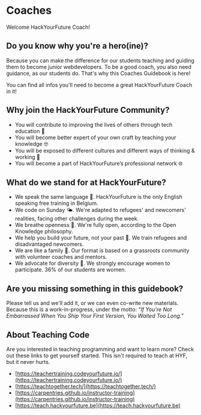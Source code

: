 # Coaches

Welcome HackYourFuture Coach!

## Do you know why you're a hero\(ine\)?

Because you can make the difference for our students teaching and guiding them
to become junior webdevelopers. To be a good coach, you also need guidance, as
our students do. That's why this Coaches Guidebook is here!

You can find all infos you'll need to become a great HackYourFuture Coach in it!

## Why join the HackYourFuture Community?

- You will contribute to improving the lives of others through tech education 🚀
- You will become better expert of your own craft by teaching your knowledge 🤓
- You will be exposed to different cultures and different ways of thinking &
  working 👐
- You will become a part of HackYourFuture’s professional network 🌐

## What do we stand for at HackYourFuture?

- We speak the same language 💬. HackYourFuture is the only English speaking
  free training in Belgium.
- We code on Sunday 🌤. We're adapted to refugees' and newcomers' realities,
  facing other challenges during the week.
- We breathe openness 👐. We're fully open, according to the Open Knowledge
  philosophy.
- We help you build your future, not your past 💪. We train refugees and
  disadvantaged newcomers.
- We are like a family 🧡. Our format is based on a grassroots community with
  volunteer coaches and mentors.
- We advocate for diversity 🧕. We strongly encourage women to participate. 36%
  of our students are women.

## Are you missing something in this guidebook?

Please tell us and we'll add it, or we can even co-write new materials. Because
this is a work-in-progress, under the motto: _"If You're Not Embarrassed When
You Ship Your First Version, You Waited Too Long."_

## About Teaching Code

Are you interested in teaching programming and want to learn more? Check out
these links to get yourself started. This isn't required to teach at HYF, but it
never hurts.

- [https://teachertraining.codeyourfuture.io/](https://teachertraining.codeyourfuture.io/)
- [https://teachtogether.tech/](https://teachtogether.tech/)
- [https://carpentries.github.io/instructor-training](https://carpentries.github.io/instructor-training)
- [https://teach.hackyourfuture.be](https://teach.hackyourfuture.be)
